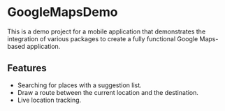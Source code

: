 # GoogleMapsDemo

This is a demo project for a mobile application that demonstrates the integration of various packages to create a fully functional Google Maps-based application.

## Features
* Searching for places with a suggestion list.
* Draw a route between the current location and the destination.
* Live location tracking.
